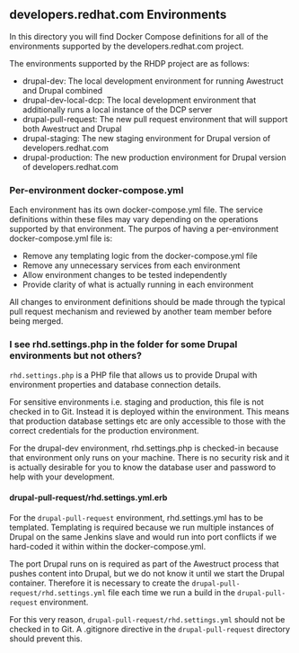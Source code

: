 ## developers.redhat.com Environments

In this directory you will find Docker Compose definitions for all of the environments supported by the
developers.redhat.com project.

The environments supported by the RHDP project are as follows:

* drupal-dev: The local development environment for running Awestruct and Drupal combined
* drupal-dev-local-dcp: The local development environment that additionally runs a local instance of the DCP server
* drupal-pull-request: The new pull request environment that will support both Awestruct and Drupal
* drupal-staging: The new staging environment for Drupal version of developers.redhat.com
* drupal-production: The new production environment for Drupal version of developers.redhat.com

### Per-environment docker-compose.yml

Each environment has its own docker-compose.yml file. The service definitions within these files may vary depending on
the operations supported by that environment. The purpos of having a per-environment docker-compose.yml file is:

* Remove any templating logic from the docker-compose.yml file
* Remove any unnecessary services from each environment
* Allow environment changes to be tested independently
* Provide clarity of what is actually running in each environment

All changes to environment definitions should be made through the typical pull request mechanism and reviewed by another
team member before being merged.


### I see rhd.settings.php in the folder for some Drupal environments but not others?

`rhd.settings.php` is a PHP file that allows us to provide Drupal with environment properties and database connection
details. 

For sensitive environments i.e. staging and production, this file is not checked in to Git. Instead
it is deployed within the environment. This means that production database settings etc are only accessible to those
with the correct credentials for the production environment.

For the drupal-dev environment, rhd.settings.php is checked-in because that environment only runs on your machine. There
is no security risk and it is actually desirable for you to know the database user and password to help with
your development.

#### drupal-pull-request/rhd.settings.yml.erb

For the `drupal-pull-request` environment, rhd.settings.yml has to be templated. Templating is required because we run
multiple instances of Drupal on the same Jenkins slave and would run into port conflicts if we hard-coded it within
within the docker-compose.yml.  

The port Drupal runs on is required as part of the Awestruct process that pushes content into Drupal, but we do not know
it until we start the Drupal container. Therefore it is necessary to create the `drupal-pull-request/rhd.settings.yml` 
file each time we run a build in the `drupal-pull-request` environment.

For this very reason, `drupal-pull-request/rhd.settings.yml` should not be checked in to Git. A .gitignore directive in
the `drupal-pull-request` directory should prevent this.
